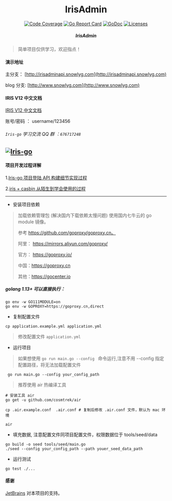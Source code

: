 <h1 align="center">IrisAdmin</h1>

<div align="center">
    <a href="https://codecov.io/gh/snowlyg/IrisAdminApi"><img src="https://codecov.io/gh/snowlyg/IrisAdminApi/branch/master/graph/badge.svg" alt="Code Coverage"></a>
    <a href="https://goreportcard.com/report/github.com/snowlyg/IrisAdminApi"><img src="https://goreportcard.com/badge/github.com/snowlyg/IrisAdminApi" alt="Go Report Card"></a>
    <a href="https://godoc.org/github.com/snowlyg/IrisAdminApi"><img src="https://godoc.org/github.com/snowlyg/IrisAdminApi?status.svg" alt="GoDoc"></a>
    <a href="https://github.com/snowlyg/IrisAdminApi/blob/master/LICENSE"><img src="https://img.shields.io/github/license/snowlyg/IrisAdminApi" alt="Licenses"></a>
    <h5 align="center">IrisAdmin</h5>
</div>

> 简单项目仅供学习，欢迎指点！
>
#### 演示地址
主分支：
[http://irisadminapi.snowlyg.com](http://irisadminapi.snowlyg.com)

blog 分支:
[http://www.snowlyg.com](http://www.snowlyg.com) 

#### IRIS V12 中文文档
[IRIS V12 中文文档](https://www.snowlyg.com/chapter/1)


账号/密码 ： username/123456

###### `Iris-go` 学习交流 QQ 群 ：`676717248`
<a target="_blank" href="//shang.qq.com/wpa/qunwpa?idkey=cc99ccf86be594e790eacc91193789746af7df4a88e84fe949e61e5c6d63537c"><img border="0" src="http://pub.idqqimg.com/wpa/images/group.png" alt="Iris-go" title="Iris-go"></a>
---

#### 项目开发过程详解

1.[Iris-go 项目登陆 API 构建细节实现过程](https://www.snowlyg.com/#/detail/1)

2.[iris + casbin 从陌生到学会使用的过程](https://www.snowlyg.com/#/detail/2)

---

- 安装项目依赖

>加载依赖管理包 (解决国内下载依赖太慢问题)
>使用国内七牛云的 go module 镜像。
>
>参考 https://github.com/goproxy/goproxy.cn。
>
>阿里： https://mirrors.aliyun.com/goproxy/
>
>官方： https://goproxy.io/
>
>中国：https://goproxy.cn
>
>其他：https://gocenter.io

##### golang 1.13+ 可以直接执行：
```shell script
go env -w GO111MODULE=on
go env -w GOPROXY=https://goproxy.cn,direct
```
- 复制配置文件
```
cp application.example.yml application.yml
```

>  修改配置文件 `application.yml` 

- 运行项目
>如果想使用 `go run main.go --config ` 命令运行,注意不用 --config 指定配置路径，将无法加载配置文件
```
 go run main.go --config your_config_path
```

>推荐使用 air 热编译工具
```
# 安装工具 air     
go get -u github.com/cosmtrek/air

cp .air.example.conf  .air.conf # 复制后修改 .air.conf 文件，默认为 mac 环境

air
```

- 填充数据, 注意配置文件同项目配置文件，权限数据位于 tools/seed/data
```
go build -o seed tools/seed/main.go 
./seed --config your_config_path --path youer_seed_data_path
```

- 运行测试
```
go test ./...
```

#### 感谢 

[JetBrains](https://www.jetbrains.com/?from=IrisAdminApi) 对本项目的支持。

